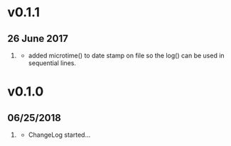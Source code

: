# v0.1.1
## 26 June 2017
1. [](#enhancement)
    * added microtime() to date stamp on file so the log() can be used in sequential lines.
    
# v0.1.0
##  06/25/2018

1. [](#new)
    * ChangeLog started...
